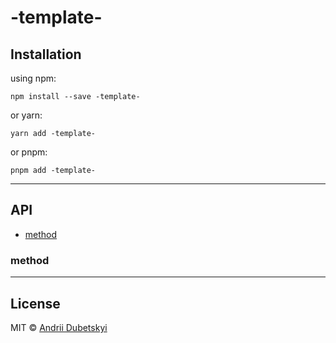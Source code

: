 # -template-



## Installation

using npm:

```
npm install --save -template-
```

or yarn:

```
yarn add -template-
```

or pnpm:

```
pnpm add -template-
```

---

## API

- [method](#method)

### method

---

## License

MIT © [Andrii Dubetskyi](https://github.com/Krombik)
